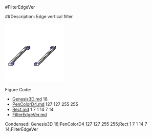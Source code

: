 #FilterEdgeVer

##Description: Edge vertical filter

![](FilterEdgeVer.png)

Figure Code:
- [Genesis3D.md](Genesis3D) 16
- [PenColorD4.md](PenColorD4) 127 127 255 255
- [Rect.md](Rect) 1 7 1 14 7 14
- [FilterEdgeVer.md](FilterEdgeVer)

Condensed: Genesis3D 16;PenColorD4 127 127 255 255;Rect 1 7 1 14 7 14;FilterEdgeVer

